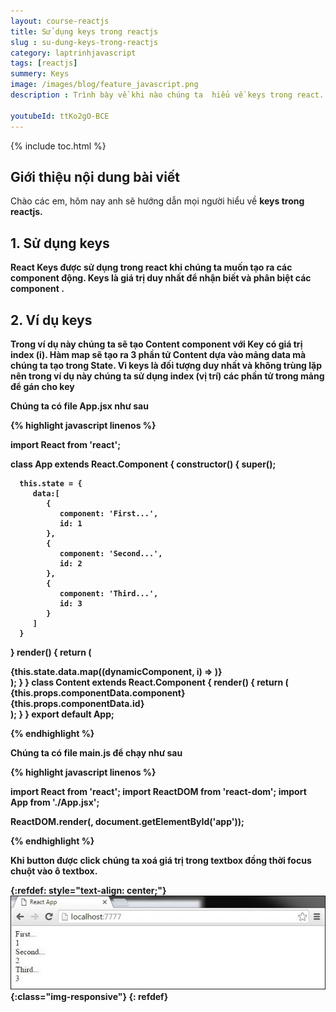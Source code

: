 ```yaml
---
layout: course-reactjs
title: Sử dụng keys trong reactjs 
slug : su-dung-keys-trong-reactjs
category: laptrinhjavascript
tags: [reactjs]
summery: Keys
image: /images/blog/feature_javascript.png
description : Trình bày về khi nào chúng ta  hiểu về keys trong react. Lần lượt giới thiệu và và đi qua các ví dụ về keys được sử dụng trong reactjs.

youtubeId: ttKo2gO-BCE
---
```


{% include toc.html %}

## **Giới thiệu nội dung bài viết**

Chào các em, hôm nay anh sẽ hướng dẫn mọi người hiểu về <b> keys <b> trong reactjs. 



## **1. Sử dụng keys**

React Keys được sử dụng trong react khi chúng ta muốn tạo ra các component động. Keys là giá trị duy nhất để nhận biết và phân biệt các component .

## **2. Ví dụ keys**

Trong ví dụ này chúng ta sẽ tạo Content component với Key có giá trị index (i). Hàm map sẽ tạo ra 3 phần tử Content dựa vào mảng data mà chúng ta tạo trong State. Vì keys là đối tượng duy nhất và không trùng lặp nên trong ví dụ này chúng ta sử dụng index (vị trí) các phần tử trong mảng để gán cho key


Chúng ta có file App.jsx như sau

{% highlight javascript  linenos %}

import React from 'react';

class App extends React.Component {
   constructor() {
      super();
      
      this.state = {
         data:[
            {
               component: 'First...',
               id: 1
            },
            {
               component: 'Second...',
               id: 2
            },
            {
               component: 'Third...',
               id: 3
            }
         ]
      }
   }
   render() {
      return (
         <div>
            <div>
               {this.state.data.map((dynamicComponent, i) => <Content 
                  key = {i} componentData = {dynamicComponent}/>)}
            </div>
         </div>
      );
   }
}
class Content extends React.Component {
   render() {
      return (
         <div>
            <div>{this.props.componentData.component}</div>
            <div>{this.props.componentData.id}</div>
         </div>
      );
   }
}
export default App;

{% endhighlight %}

Chúng ta có file main.js để chạy như sau

{% highlight javascript  linenos %}

import React from 'react';
import ReactDOM from 'react-dom';
import App from './App.jsx';

ReactDOM.render(<App/>, document.getElementById('app'));

{% endhighlight %}

Khi button được click chúng ta xoá giá trị trong textbox đồng thời focus chuột vào ô textbox.

{:refdef: style="text-align: center;"}
![reactjs ](/images/post/reactjs/react-keys-example.jpeg){:class="img-responsive"}
{: refdef}




